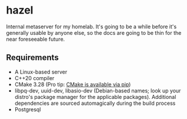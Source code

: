 # hazel


Internal metaserver for my homelab. It's going to be a while before it's generally usable by anyone else, so the docs are going to be thin for the near foreseeable future.

## Requirements

 * A Linux-based server
 * C++20 compiler
 * CMake 3.28 (Pro tip: [CMake is available via pip](https://pypi.org/project/cmake/))
 * libpq-dev, uuid-dev, libasio-dev (Debian-based names; look up your distro's package manager for the applicable packages). Additional dependencies are sourced automagically during the build process
 * Postgresql
